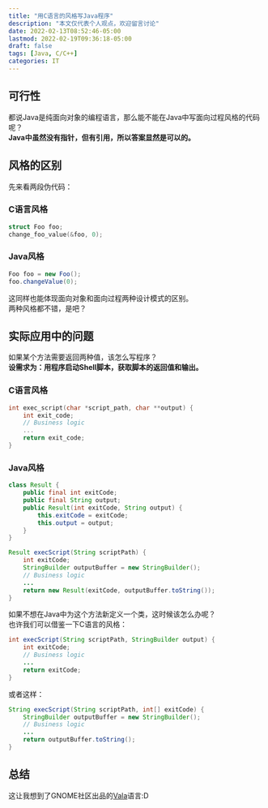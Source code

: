 ```yaml
---
title: "用C语言的风格写Java程序"
description: "本文仅代表个人观点，欢迎留言讨论"
date: 2022-02-13T08:52:46-05:00
lastmod: 2022-02-19T09:36:18-05:00
draft: false
tags: [Java, C/C++]
categories: IT
---
```


## 可行性
都说Java是纯面向对象的编程语言，那么能不能在Java中写面向过程风格的代码呢？  
**Java中虽然没有指针，但有引用，所以答案显然是可以的。**
## 风格的区别
先来看两段伪代码：    
### C语言风格
```c
struct Foo foo;
change_foo_value(&foo, 0);
```
### Java风格
```java
Foo foo = new Foo();
foo.changeValue(0);
```
这同样也能体现面向对象和面向过程两种设计模式的区别。  
两种风格都不错，是吧？
## 实际应用中的问题
如果某个方法需要返回两种值，该怎么写程序？  
**设需求为：用程序启动Shell脚本，获取脚本的返回值和输出。**
### C语言风格
```c
int exec_script(char *script_path, char **output) {
	int exit_code;
	// Business logic
	...
	return exit_code;
}
```
### Java风格
```java
class Result {
	public final int exitCode;
	public final String output;
	public Result(int exitCode, String output) {
		this.exitCode = exitCode;
		this.output = output;
	}
}

Result execScript(String scriptPath) {
	int exitCode;
	StringBuilder outputBuffer = new StringBuilder();
	// Business logic
	...
	return new Result(exitCode, outputBuffer.toString());
}
```
如果不想在Java中为这个方法新定义一个类，这时候该怎么办呢？  
也许我们可以借鉴一下C语言的风格：
```java
int execScript(String scriptPath, StringBuilder output) {
	int exitCode;
	// Business logic
	...
	return exitCode;
}
```
或者这样：
```java
String execScript(String scriptPath, int[] exitCode) {
	StringBuilder outputBuffer = new StringBuilder();
	// Business logic
	...
	return outputBuffer.toString();
}
```

## 总结
这让我想到了GNOME社区出品的[Vala](https://wiki.gnome.org/Projects/Vala)语言:D
